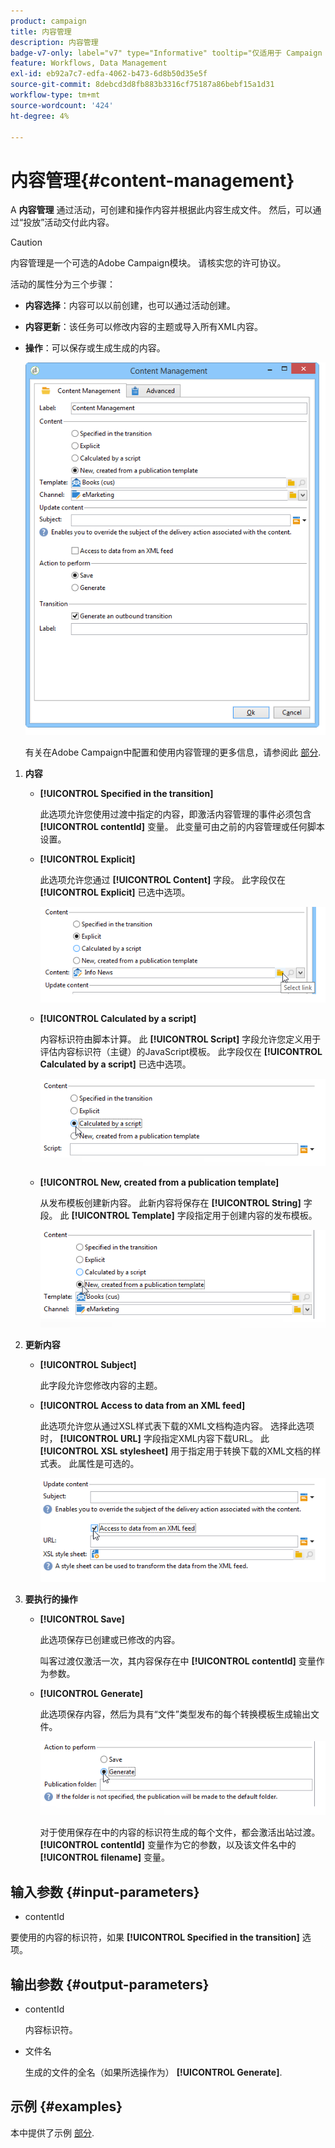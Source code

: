 ```yaml
---
product: campaign
title: 内容管理
description: 内容管理
badge-v7-only: label="v7" type="Informative" tooltip="仅适用于 Campaign Classic v7"
feature: Workflows, Data Management
exl-id: eb92a7c7-edfa-4062-b473-6d8b50d35e5f
source-git-commit: 8debcd3d8fb883b3316cf75187a86bebf15a1d31
workflow-type: tm+mt
source-wordcount: '424'
ht-degree: 4%

---
```


# 内容管理{#content-management}



A **内容管理** 通过活动，可创建和操作内容并根据此内容生成文件。 然后，可以通过“投放”活动交付此内容。

>[!CAUTION]
>
>内容管理是一个可选的Adobe Campaign模块。 请核实您的许可协议。

活动的属性分为三个步骤：

* **内容选择**：内容可以以前创建，也可以通过活动创建。
* **内容更新**：该任务可以修改内容的主题或导入所有XML内容。
* **操作**：可以保存或生成生成的内容。

  ![](assets/content_mgmt_edit.png)

  有关在Adobe Campaign中配置和使用内容管理的更多信息，请参阅此 [部分](../../delivery/using/about-content-management.md).

1. **内容**

   * **[!UICONTROL Specified in the transition]**

     此选项允许您使用过渡中指定的内容，即激活内容管理的事件必须包含 **[!UICONTROL contentId]** 变量。 此变量可由之前的内容管理或任何脚本设置。

   * **[!UICONTROL Explicit]**

     此选项允许您通过 **[!UICONTROL Content]** 字段。 此字段仅在 **[!UICONTROL Explicit]** 已选中选项。

     ![](assets/content_mgmt_explicit.png)

   * **[!UICONTROL Calculated by a script]**

     内容标识符由脚本计算。 此 **[!UICONTROL Script]** 字段允许您定义用于评估内容标识符（主键）的JavaScript模板。 此字段仅在 **[!UICONTROL Calculated by a script]** 已选中选项。

     ![](assets/content_mgmt_script.png)

   * **[!UICONTROL New, created from a publication template]**

     从发布模板创建新内容。 此新内容将保存在 **[!UICONTROL String]** 字段。 此 **[!UICONTROL Template]** 字段指定用于创建内容的发布模板。

     ![](assets/content_mgmt_new.png)

1. **更新内容**

   * **[!UICONTROL Subject]**

     此字段允许您修改内容的主题。

   * **[!UICONTROL Access to data from an XML feed]**

     此选项允许您从通过XSL样式表下载的XML文档构造内容。 选择此选项时， **[!UICONTROL URL]** 字段指定XML内容下载URL。 此 **[!UICONTROL XSL stylesheet]** 用于指定用于转换下载的XML文档的样式表。 此属性是可选的。

     ![](assets/content_mgmt_xmlcontent.png)

1. **要执行的操作**

   * **[!UICONTROL Save]**

     此选项保存已创建或已修改的内容。

     叫客过渡仅激活一次，其内容保存在中 **[!UICONTROL contentId]** 变量作为参数。

   * **[!UICONTROL Generate]**

     此选项保存内容，然后为具有“文件”类型发布的每个转换模板生成输出文件。

     ![](assets/content_mgmt_generate.png)

     对于使用保存在中的内容的标识符生成的每个文件，都会激活出站过渡。 **[!UICONTROL contentId]** 变量作为它的参数，以及该文件名中的 **[!UICONTROL filename]** 变量。

## 输入参数 {#input-parameters}

* contentId

要使用的内容的标识符，如果 **[!UICONTROL Specified in the transition]** 选项。

## 输出参数 {#output-parameters}

* contentId

  内容标识符。

* 文件名

  生成的文件的全名（如果所选操作为） **[!UICONTROL Generate]**.

## 示例 {#examples}

本中提供了示例 [部分](../../delivery/using/automating-via-workflows.md#examples).
